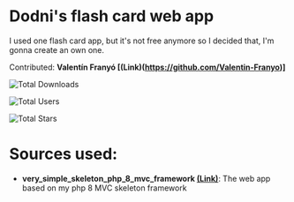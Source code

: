 # Dodni's flash card web app
 I used one flash card app, but it's not free anymore so I decided that, I'm gonna create an own one.

 Contributed: **Valentín Franyó [(Link)(https://github.com/Valentin-Franyo)]** 
 
![Total Downloads](https://img.shields.io/github/downloads/Dodni/dodni-flash-card-web-app/total)

![Total Users](https://img.shields.io/github/forks/Dodni/dodni-flash-card-web-app?style=social)

![Total Stars](https://img.shields.io/github/stars/Dodni/dodni-flash-card-web-app?style=social)

# Sources used:
- **very_simple_skeleton_php_8_mvc_framework [(Link)](https://github.com/Dodni/very_simple_skeleton_php_8_mvc_framework/tree/main)**: The web app based on my php 8 MVC skeleton framework

